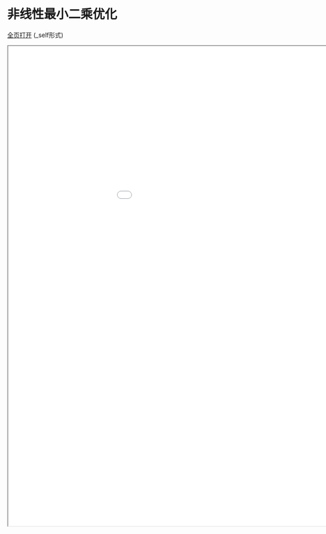 
# 非线性最小二乘优化
[全页打开](/texpdf/part-opt-chap-nols.pdf) (_self形式)
<div class="pdf-class">
    <iframe  src=/texpdf/part-opt-chap-nols.pdf width="1100" height="1100">
    </iframe>
</div>
